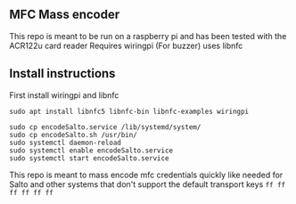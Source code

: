 ## MFC Mass encoder

This repo is meant to be run on a raspberry pi and has been tested with the ACR122u card reader
Requires wiringpi (For buzzer)
uses libnfc

## Install instructions
First install wiringpi and libnfc

```
sudo apt install libnfc5 libnfc-bin libnfc-examples wiringpi
```

```
sudo cp encodeSalto.service /lib/systemd/system/
sudo cp encodeSalto.sh /usr/bin/
sudo systemctl daemon-reload
sudo systemctl enable encodeSalto.service
sudo systemctl start encodeSalto.service
```


This repo is meant to mass encode mfc credentials quickly like needed for Salto and other systems that don't support the default transport keys `ff ff ff ff ff ff`